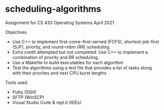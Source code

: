 # scheduling-algorithms

Assignment for CS 433 Operating Systems
April 2021

Objectives
- Use C++ to implement first-come-first-served (FCFS), shortest-job-first (SJF), priority, and round-robin (RR) scheduling.
- Extra credit attempted but not completed: Use C++ to implement a combination of priority and RR scheduling.
- Use a Makefile to build executables for each algorithm
- Test the algorithms using a text file that provides a list of tasks along with their priorites and next CPU burst lengths

Tools used
- Putty (SSH)
- SFTP (WinSCP)
- Visual Studio Code & repl.it (IDEs)
